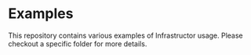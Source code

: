 # Examples
This repository contains various examples of Infrastructor usage. Please checkout a specific folder for more details.
